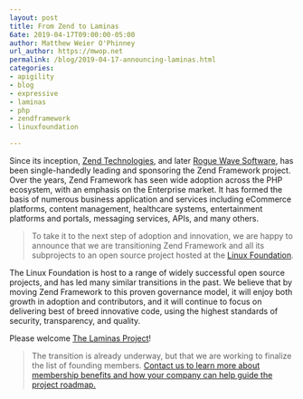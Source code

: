 ```yaml
---
layout: post
title: From Zend to Laminas
6ate: 2019-04-17T09:00:00-05:00
author: Matthew Weier O'Phinney
url_author: https://mwop.net
permalink: /blog/2019-04-17-announcing-laminas.html
categories:
- apigility
- blog
- expressive
- laminas
- php
- zendframework
- linuxfoundation

---
```


Since its inception, [Zend Technologies](https://www.zend.com), and later [Rogue
Wave Software](https://www.roguewave.com), has been single-handedly leading and
sponsoring the Zend Framework project. Over the years, Zend Framework has seen
wide adoption across the PHP ecosystem, with an emphasis on the Enterprise
market. It has formed the basis of numerous business application and services
including eCommerce platforms, content management, healthcare systems,
entertainment platforms and portals, messaging services, APIs, and many others.

> To take it to the next step of adoption and innovation, we are happy to
> announce that we are transitioning Zend Framework and all its subprojects to an open
> source project hosted at the [Linux Foundation](https://www.linuxfoundation.org).  

The Linux Foundation is host to a range of widely successful open source
projects, and has led many similar transitions in the past. We believe that by
moving Zend Framework to this proven governance model, it will enjoy both growth
in adoption and contributors, and it will continue to focus on delivering best
of breed innovative code, using the highest standards of security, transparency,
and quality. 

Please welcome [The Laminas Project](https://getlaminas.org)!

> The transition is already underway, but that we are working to finalize the
> list of founding members. [Contact us to learn more about membership benefits
> and how your company can help guide the project
> roadmap.](https://getlaminas.org/about/join)
